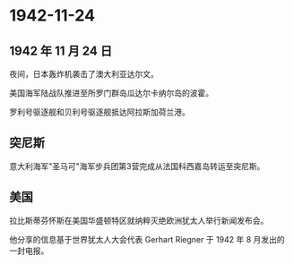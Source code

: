 # 1942-11-24

## 1942 年 11 月 24 日

夜间，日本轰炸机袭击了澳大利亚达尔文。

美国海军陆战队推进至所罗门群岛瓜达尔卡纳尔岛的波霍。

罗利号驱逐舰和贝利号驱逐舰抵达阿拉斯加荷兰港。

## 突尼斯

意大利海军"圣马可"海军步兵团第3营完成从法国科西嘉岛转运至突尼斯。

## 美国

拉比斯蒂芬怀斯在美国华盛顿特区就纳粹灭绝欧洲犹太人举行新闻发布会。

他分享的信息基于世界犹太人大会代表 Gerhart Riegner 于 1942 年 8
月发出的一封电报。


